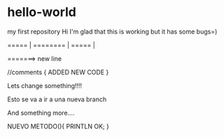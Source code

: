 # hello-world
my first repository
Hi I'm glad that this is working but it has some bugs=)


===== | ========
       |
===== |

=======>
new line

//comments
{
ADDED NEW CODE
}

Lets change something!!!!

Esto se va a ir a una nueva branch

And something more....

NUEVO METODO(){
PRINTLN OK;
}
